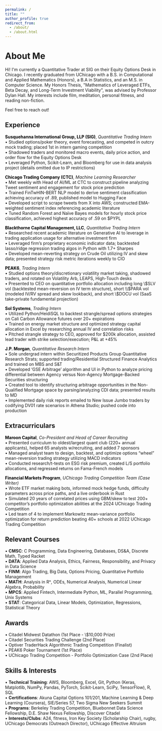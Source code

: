 ```yaml
---
permalink: /
title: ""
author_profile: true
redirect_from: 
  - /about/
  - /about.html
---
```


# About Me

Hi! I'm currently a Quantitative Trader at SIG on their Equity Options Desk in Chicago. I recently graduated from UChicago with a B.S. in Computational and Applied Mathematics (Honors), a B.A in Statistics, and an M.S. in Computer Science. My Honors Thesis, "Mathematics of Leveraged ETFs, Beta Decay, and Long-Term Investment Viability", was advised by Professor Dylan Hall. My interests include film, meditation, personal fitness, and reading non-fiction.

Feel free to reach out!

Experience
------

**<a href="https://sig.com/quantitative-trading/" style="color: black; text-decoration:none">Susquehanna International Group, LLP (SIG)</a>**, *Quantitative Trading Intern*<br />
• Studied options/poker theory, event forecasting, and competed in outcry mock trading; placed 1st in intern gaming competition<br>
• Shadowed traders and monitored macro events, daily price action, and order flow for the Equity Options Desk<br>
• Leveraged Python, Scikit-Learn, and Bloomberg for use in data analysis project (details omitted due to IP restrictions)

**<a href="https://www.chicagotrading.com/" style="color: black; text-decoration:none">Chicago Trading Company (CTC)</a>**, *Machine Learning Researcher*<br />
• Met weekly with Head of AI/ML at CTC to construct pipeline analyzing Tweet sentiment and engagement for stock price prediction<br>
• Trained FinTwHIN-BERT NLP model to derive sentiment classification achieving accuracy of .89, published model to Hugging Face<br> 
• Developed script to scrape tweets from X into AWS; constructed EMA-weighted sentiment index referencing academic literature<br>
• Tuned Random Forest and Naïve Bayes models for hourly stock price classification, achieved highest accuracy of .59 on $PYPL

**<a href="https://www.blackthorne.com/" style="color: black; text-decoration:none">Blackthorne Capital Management, LLC</a>**, *Quantitative Trading Intern* <br />
• Researched recent academic literature on Generative AI to leverage in trading application usage for alternative investment firm<br>
• Leveraged firm’s proprietary economic indicator data; backtested lasso/ridge regression trading algos in Python with 1.7+ Sharpes<br>
• Developed mean-reverting strategy on Crude Oil utilizing IV and skew data; presented strategy risk metric iterations weekly to CIO

**<a href="https://peak6.com" style="color: black; text-decoration:none">PEAK6</a>**, *Trading Intern* <br />
• Studied options theory/discretionary volatility market taking, shadowed traders, and rotated on Volatility Arb, LEAPS, High-Touch desks<br>
• Presented to CEO on quantitative portfolio allocation including long \\$SLV vol (backtested mean-reversion on IV term structure), short \\$PARA vol (modeled IV/RV spread and skew lookback), and short \\$DOCU vol (SaaS take-private fundamental projection)

**<a href="https://solsystems.com" style="color: black; text-decoration:none">Sol Systems</a>**, *Trading Intern* <br />
• Utilized Python/HeidiSQL to backtest strangle/spread options strategies on Cali Carbon Allowance futures over 20+ expirations<br>
• Trained on energy market structure and optimized strategy capital allocation in Excel by researching annual IV and correlation risks<br>
• Pitched strangle strategy to CEO, approved for $200k allocation, assisted lead trader with strike selection/execution; P&L at +45%

**<a href="https://jpmorgan.com/global/" style="color: black; text-decoration:none">J.P. Morgan</a>**, *Quantitative Research Intern* <br />
• Sole undergrad intern within Securitized Products Group Quantitative Research Strats; supported trading/Residential Structured Finance Analytics and trained on MBS and S&T<br>
• Developed ‘GSE Arbitrage’ algorithm and UI in Python to analyze pricing differential between Agency versus Non-Agency Mortgage-Backed Securities structuring<br>
• Created tool to identify structuring arbitrage opportunities in the Non-Qualified Mortgage space by parsing/analyzing CDI data; presented results to MD<br>
• Implemented daily risk reports emailed to New Issue Jumbo traders by codifying DV01 rate scenarios in Athena Studio; pushed code into production

Extracurriculars
------

**<a href="https://marooncapital.uchicago.edu/" style="color: black; text-decoration:none">Maroon Capital</a>**, *Co-President and Head of Career Recruiting* <br />
• Presented curriculum to oldest/largest quant club (220+ annual applicants), helped 65 analysts w/recruiting, and added 7 sponsors<br>
• Managed analyst team to design, backtest, and optimize options “wheel” mean-reversion trading strategy utilizing MACD indicators<br>
• Conducted research/t-tests on ESG risk premium, created L/S portfolio allocations, and regressed returns on Fama-French models

**<a href="https://tradingcompetition.uchicago.edu/" style="color: black; text-decoration:none">Financial Markets Program</a>**, *UChicago Trading Competition Team (Case Writer)* <br />
• Wrote ETF market making bots, informed mock hedge funds, difficulty parameters across price paths, and a live orderbook in Rust<br>
• Simulated 20 years of correlated prices using GBM/skew to test 200+ competitor’s portfolio optimization abilities at the 2024 UChicago Trading Competition<br>
• Led team of 4 to implement Markowitz mean-variance portfolio optimization for return prediction beating 40+ schools at 2022 UChicago Trading Competition

Relevant Courses
------

• **CMSC**: C Programming, Data Engineering, Databases, DS&A, Discrete Math, Typed Racket<br>
• **DATA**: Applied Data Analysis, Ethics, Fairness, Responsibility, and Privacy in Data Science<br>
• **FINM**: Algo Trading, Big Data, Options Pricing, Quantitative Portfolio Management<br>
• **MATH**: Analysis in Rⁿ, ODEs, Numerical Analysis, Numerical Linear Algebra, Probability<br>
• **MPCS**: Applied Fintech, Intermediate Python, ML, Parallel Programming, Unix Systems<br>
• **STAT**: Categorical Data, Linear Models, Optimization, Regressions, Statistical Theory 

Awards
------

• Citadel Midwest Datathon (1st Place - \\$10,000 Prize)<br>
• Citadel Securities Trading Challenge (2nd Place)<br>
• Optiver TraderHack Algorithmic Trading Competition (Finalist)<br>
• PEAK6 Poker Tournament (1st Place)<br>
• UChicago Trading Competition - Portfolio Optimization Case (2nd Place)

Skills & Interests
------
• **Technical Training**: AWS, Bloomberg, Excel, Git, Python (Keras, Matplotlib, NumPy, Pandas, PyTorch, Scikit-Learn, SciPy, TensorFlow), R, SQL
<br>
• **Certifications**: Akuna Capital Options 101/201, Machine Learning & Deep Learning (Coursera), SIE/Series 57, Two Sigma New Seekers Summit<br>
• **Programs**: Berkeley Trading Competition, Bluebonnet Data Science Fellowship, D.E. Shaw Nexus Fellowship, Discover Citadel<br>
• **Interests/Clubs**: A24, fitness, Iron Key Society (Scholarship Chair), rugby, UChicago Democrats (Outreach Director), UChicago Effective Altruism
